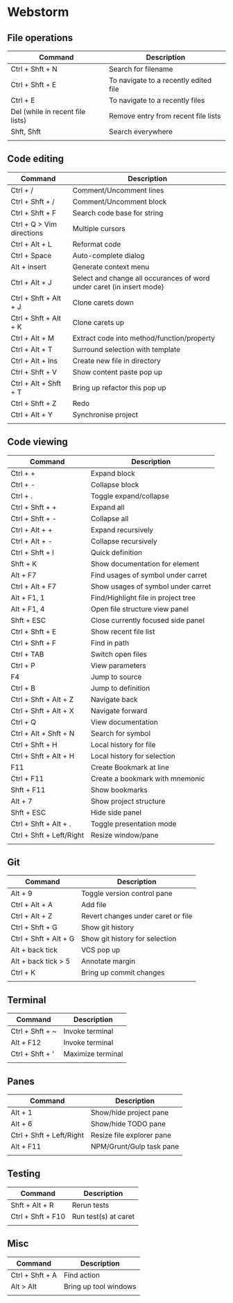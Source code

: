# Webstorm

## File operations
| Command                          | Description                           |
|----------------------------------|---------------------------------------|
| Ctrl + Shft + N                  | Search for filename                   |
| Ctrl + Shft + E                  | To navigate to a recently edited file |
| Ctrl + E                         | To navigate to a recently files       |
| Del (while in recent file lists) | Remove entry from recent file lists   |
| Shft, Shft                       | Search everywhere                     |
|||

## Code editing
| Command                   | Description                                                           |
|---------------------------|-----------------------------------------------------------------------|
| Ctrl + /                  | Comment/Uncomment lines                                               |
| Ctrl + Shft + /           | Comment/Uncomment block                                               |
| Ctrl + Shft + F           | Search code base for string                                           |
| Ctrl + Q > Vim directions | Multiple cursors                                                      |
| Ctrl + Alt + L            | Reformat code                                                         |
| Ctrl + Space              | Auto-complete dialog                                                  |
| Alt + insert              | Generate context menu                                                 |
| Ctrl + Alt + J            | Select and change all occurances of word under caret (in insert mode) |
| Ctrl + Shft + Alt + J     | Clone carets down                                                     |
| Ctrl + Shft + Alt + K     | Clone carets up                                                       |
| Ctrl + Alt + M            | Extract code into method/function/property                            |
| Ctrl + Alt + T            | Surround selection with template                                      |
| Ctrl + Alt + Ins          | Create new file in directory                                          |
| Ctrl + Shft + V           | Show content paste pop up                                             |
| Ctrl + Alt + Shft + T     | Bring up refactor this pop up                                         |
| Ctrl + Shft + Z           | Redo                                                                  |
| Ctrl + Alt + Y            | Synchronise project                                                   |
|||

## Code viewing
| Command                  | Description                         |
|--------------------------|-------------------------------------|
| Ctrl + +                 | Expand block                        |
| Ctrl + -                 | Collapse block                      |
| Ctrl + .                 | Toggle expand/collapse              |
| Ctrl + Shft + +          | Expand all                          |
| Ctrl + Shft + -          | Collapse all                        |
| Ctrl + Alt + +           | Expand recursively                  |
| Ctrl + Alt + -           | Collapse recursively                |
| Ctrl + Shft + I          | Quick definition                    |
| Shft + K                 | Show documentation for element      |
| Alt + F7                 | Find usages of symbol under carret  |
| Ctrl + Alt + F7          | Show usages of symbol under carret  |
| Alt + F1, 1              | Find/Highlight file in project tree |
| Alt + F1, 4              | Open file structure view panel      |
| Shft + ESC               | Close currently focused side panel  |
| Ctrl + Shft + E          | Show recent file list               |
| Ctrl + Shft + F          | Find in path                        |
| Ctrl + TAB               | Switch open files                   |
| Ctrl + P                 | View parameters                     |
| F4                       | Jump to source                      |
| Ctrl + B                 | Jump to definition                  |
| Ctrl + Shft + Alt + Z    | Navigate back                       |
| Ctrl + Shft + Alt + X    | Navigate forward                    |
| Ctrl + Q                 | View documentation                  |
| Ctrl + Alt + Shft + N    | Search for symbol                   |
| Ctrl + Shft + H          | Local history for file              |
| Ctrl + Shft + Alt + H    | Local history for selection         |
| F11                      | Create Bookmark at line             |
| Ctrl + F11               | Create a bookmark with mnemonic     |
| Shft + F11               | Show bookmarks                      |
| Alt + 7                  | Show project structure              |
| Shft + ESC               | Hide side panel                     |
| Ctrl + Shft + Alt + .    | Toggle presentation mode            |
| Ctrl + Shft + Left/Right | Resize window/pane                  |
|                          |                                     |

## Git
| Command               | Description                        |
|-----------------------|------------------------------------|
| Alt + 9               | Toggle version control pane        |
| Ctrl + Alt + A        | Add file                           |
| Ctrl + Alt + Z        | Revert changes under caret or file |
| Ctrl + Shft + G       | Show git history                   |
| Ctrl + Shft + Alt + G | Show git history for selection     |
| Alt + back tick       | VCS pop up                         |
| Alt + back tick > 5   | Annotate margin                    |
| Ctrl + K              | Bring up commit changes            |
|                       |                                    |

## Terminal
| Command         | Description       |
|-----------------|-------------------|
| Ctrl + Shft + ~ | Invoke terminal   |
| Alt + F12       | Invoke terminal   |
| Ctrl + Shft + ' | Maximize terminal |
|                 |                   |

## Panes
| Command                  | Description               |
|--------------------------|---------------------------|
| Alt + 1                  | Show/hide project pane    |
| Alt + 6                  | Show/hide TODO pane       |
| Ctrl + Shft + Left/Right | Resize file explorer pane |
| Alt + F11                | NPM/Grunt/Gulp task pane  |
|                          |                           |

## Testing
| Command                  | Description               |
|--------------------------|---------------------------|
| Shft + Alt + R           | Rerun tests               |
| Ctrl + Shft + F10        | Run test(s) at caret      |
|||


## Misc
| Command                  | Description               |
|--------------------------|---------------------------|
| Ctrl + Shft + A          | Find action               |
| Alt > Alt                | Bring up tool windows     |
|||

